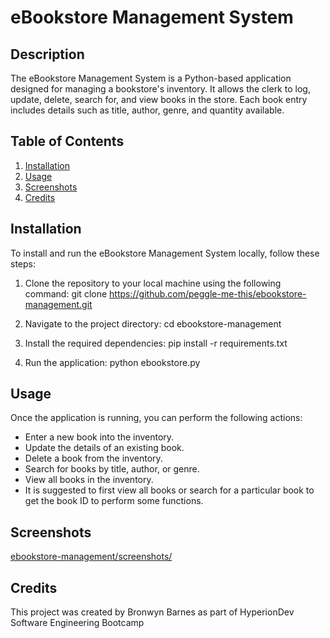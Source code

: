 # eBookstore Management System

## Description
The eBookstore Management System is a Python-based application designed for managing a bookstore's inventory. 
It allows the clerk to log, update, delete, search for, and view books in the store. 
Each book entry includes details such as title, author, genre, and quantity available.

## Table of Contents
1. [Installation](#installation)
2. [Usage](#usage)
3. [Screenshots](#screenshots)
4. [Credits](#credits)

## Installation
To install and run the eBookstore Management System locally, follow these steps:
1. Clone the repository to your local machine using the following command:
   git clone https://github.com/peggle-me-this/ebookstore-management.git

2. Navigate to the project directory:
   cd ebookstore-management

3. Install the required dependencies:
    pip install -r requirements.txt

4. Run the application:
   python ebookstore.py


## Usage
Once the application is running, you can perform the following actions:
- Enter a new book into the inventory.
- Update the details of an existing book.
- Delete a book from the inventory.
- Search for books by title, author, or genre.
- View all books in the inventory.
- It is suggested to first view all books or search for a particular book to get the book ID to perform some functions.

## Screenshots
[ebookstore-management/screenshots/](https://github.com/peggle-me-this/ebookstore-management/tree/master/screenshots)

## Credits
This project was created by Bronwyn Barnes as part of HyperionDev Software Engineering Bootcamp
